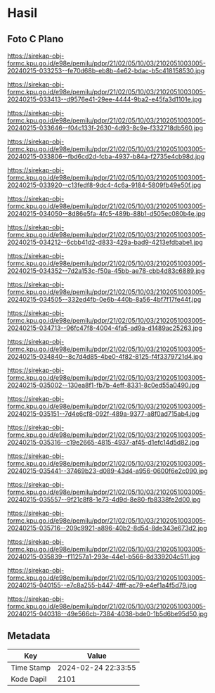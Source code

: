 # Hasil

## Foto C Plano

https://sirekap-obj-formc.kpu.go.id/e98e/pemilu/pdpr/21/02/05/10/03/2102051003005-20240215-033253--fe70d68b-eb8b-4e62-bdac-b5c418158530.jpg

https://sirekap-obj-formc.kpu.go.id/e98e/pemilu/pdpr/21/02/05/10/03/2102051003005-20240215-033413--d9576e41-29ee-4444-9ba2-e45fa3d1101e.jpg

https://sirekap-obj-formc.kpu.go.id/e98e/pemilu/pdpr/21/02/05/10/03/2102051003005-20240215-033646--f04c133f-2630-4d93-8c9e-f332718db560.jpg

https://sirekap-obj-formc.kpu.go.id/e98e/pemilu/pdpr/21/02/05/10/03/2102051003005-20240215-033806--fbd6cd2d-fcba-4937-b84a-f2735e4cb98d.jpg

https://sirekap-obj-formc.kpu.go.id/e98e/pemilu/pdpr/21/02/05/10/03/2102051003005-20240215-033920--c13fedf8-9dc4-4c6a-9184-5809fb49e50f.jpg

https://sirekap-obj-formc.kpu.go.id/e98e/pemilu/pdpr/21/02/05/10/03/2102051003005-20240215-034050--8d86e5fa-4fc5-489b-88b1-d505ec080b4e.jpg

https://sirekap-obj-formc.kpu.go.id/e98e/pemilu/pdpr/21/02/05/10/03/2102051003005-20240215-034212--6cbb41d2-d833-429a-bad9-4213efdbabe1.jpg

https://sirekap-obj-formc.kpu.go.id/e98e/pemilu/pdpr/21/02/05/10/03/2102051003005-20240215-034352--7d2a153c-f50a-45bb-ae78-cbb4d83c6889.jpg

https://sirekap-obj-formc.kpu.go.id/e98e/pemilu/pdpr/21/02/05/10/03/2102051003005-20240215-034505--332ed4fb-0e6b-440b-8a56-4bf7f17fe44f.jpg

https://sirekap-obj-formc.kpu.go.id/e98e/pemilu/pdpr/21/02/05/10/03/2102051003005-20240215-034713--96fc47f8-4004-4fa5-ad9a-d1489ac25263.jpg

https://sirekap-obj-formc.kpu.go.id/e98e/pemilu/pdpr/21/02/05/10/03/2102051003005-20240215-034840--8c7d4d85-4be0-4f82-8125-f4f3379721d4.jpg

https://sirekap-obj-formc.kpu.go.id/e98e/pemilu/pdpr/21/02/05/10/03/2102051003005-20240215-035002--130ea8f1-fb7b-4eff-8331-8c0ed55a0490.jpg

https://sirekap-obj-formc.kpu.go.id/e98e/pemilu/pdpr/21/02/05/10/03/2102051003005-20240215-035151--7d4e6cf8-092f-489a-9377-a8f0ad715ab4.jpg

https://sirekap-obj-formc.kpu.go.id/e98e/pemilu/pdpr/21/02/05/10/03/2102051003005-20240215-035316--c19e2665-4815-4937-af45-d1efc14d5d82.jpg

https://sirekap-obj-formc.kpu.go.id/e98e/pemilu/pdpr/21/02/05/10/03/2102051003005-20240215-035441--37469b23-d089-43d4-a956-0600f6e2c090.jpg

https://sirekap-obj-formc.kpu.go.id/e98e/pemilu/pdpr/21/02/05/10/03/2102051003005-20240215-035557--9f21c8f8-1e73-4d9d-8e80-fb8338fe2d00.jpg

https://sirekap-obj-formc.kpu.go.id/e98e/pemilu/pdpr/21/02/05/10/03/2102051003005-20240215-035716--209c9921-a896-40b2-8d54-8de343e673d2.jpg

https://sirekap-obj-formc.kpu.go.id/e98e/pemilu/pdpr/21/02/05/10/03/2102051003005-20240215-035839--f11257a1-293e-44e1-b566-8d339204c511.jpg

https://sirekap-obj-formc.kpu.go.id/e98e/pemilu/pdpr/21/02/05/10/03/2102051003005-20240215-040155--e7c8a255-b447-4fff-ac79-e4ef1a4f5d79.jpg

https://sirekap-obj-formc.kpu.go.id/e98e/pemilu/pdpr/21/02/05/10/03/2102051003005-20240215-040318--49e566cb-7384-4038-bde0-1b5d6be95d50.jpg


## Metadata

| Key        | Value               |
| ---------- | ------------------- |
| Time Stamp | 2024-02-24 22:33:55 |
| Kode Dapil | 2101                |



